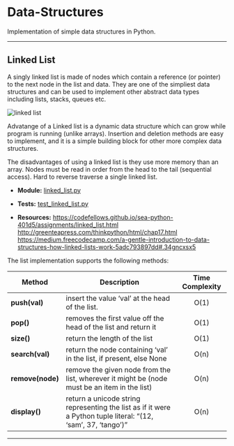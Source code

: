 # Data-Structures
Implementation of simple data structures in Python.

_____________

## Linked List

A singly linked list is made of nodes which contain a reference (or pointer) to the next node in the list and data. They are one of the simpliest data structures and can be used to implement other abstract data types including lists, stacks, queues etc.

![linked list](https://upload.wikimedia.org/wikipedia/commons/thumb/6/6d/Singly-linked-list.svg/816px-Singly-linked-list.svg.png)

Advatange of a Linked list is a dynamic data structure which can grow while program is running (unlike arrays). Insertion and deletion methods are easy to implement, and it is a simple building block for other more complex data structures. 

The disadvantages of using a linked list is they use more memory than an array. Nodes must be read in order from the head to the tail (sequential access). Hard to reverse traverse a single linked list.

- **Module:** [linked_list.py](src/linked_list.py)

- **Tests:** [test_linked_list.py](tests/test_linked_list.py)

- **Resources:**
https://codefellows.github.io/sea-python-401d5/assignments/linked_list.html
http://greenteapress.com/thinkpython/html/chap17.html
https://medium.freecodecamp.com/a-gentle-introduction-to-data-structures-how-linked-lists-work-5adc793897dd#.34gncxsx5

The list implementation supports the following methods:

| Method        | Description   | Time Complexity  |
| ------------- |-------------| :---------------:|
| **push(val)**   | insert the value ‘val’ at the head of the list. | O(1)           |
| **pop()**      | removes the first value off the head of the list and return it      |   O(1)           |
| **size()** | return the length of the list      |    O(1)            |
| **search(val)** | return the node containing ‘val’ in the list, if present, else None      |    O(n)            |
| **remove(node)** | remove the given node from the list, wherever it might be (node must be an item in the list)      |    O(n)            |
| **display()** | return a unicode string representing the list as if it were a Python tuple literal: “(12, ‘sam’, 37, ‘tango’)”  |    O(n)            |
 
___________________
